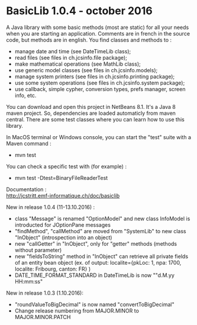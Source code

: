 # BasicLib 1.0.4 - october 2016
A Java library with some basic methods (most are static) for all your needs when you are starting an application. Comments are in french in the source code, but methods are in english. You find classes and methods to :
- manage date and time (see DateTimeLib class);
- read files (see files in ch.jcsinfo.file package);
- make mathematical operations (see MathLib class);
- use generic model classes (see files in ch.jcsinfo.models);
- manage system printers (see files in ch.jcsinfo.printing package);
- use some system operations (see files in ch.jcsinfo.system package);
- use callback, simple cypher, conversion types, prefs manager, screen info, etc.

You can download and open this project in NetBeans 8.1. It's a Java 8 maven project. So, dependencies are loaded automaticly from maven central. There are some test classes where you can learn how to use this library.

In MacOS terminal or Windows console, you can start the "test" suite with a Maven command :
- mvn test

You can check a specific test with (for example) :
- mvn test -Dtest=BinaryFileReaderTest

Documentation :<br>
    http://jcstritt.emf-informatique.ch/doc/basiclib<br>

New in release 1.0.4 (11-13.10.2016) :
* class "Message" is renamed "OptionModel" and new class InfoModel is introducted for JOptionPane messages
* "findMethod", "callMethod" are moved from "SystemLib" to new class "InObject" (introspection into an object)
* new "callGetter" in "InObject", only for "getter" methods (methods without parameter)
* new "fieldsToString" method in "InObject" can retrieve all private fields of an entity bean object (ex. of output: localite={pkLoc: 1, npa: 1700, localite: Fribourg, canton: FR} )
* DATE_TIME_FORMAT_STANDARD in DateTimeLib is now ""d.M.yy HH:mm:ss"

New in release 1.0.3 (1.10.2016):
* "roundValueToBigDecimal" is now named "convertToBigDecimal"
* Change release numbering from MAJOR.MINOR to MAJOR.MINOR.PATCH

